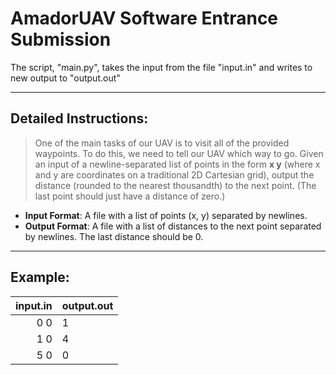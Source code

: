 # AmadorUAV Software Entrance Submission

The script, "main.py", takes the input from the file "input.in" and writes to new output to "output.out"

---

## Detailed Instructions:
> One of the main tasks of our UAV is to visit all of the provided waypoints. To do this, we need to tell our UAV which way to go. Given an input of a newline-separated list of points in the form **x y** (where x and y are coordinates on a traditional 2D Cartesian grid), output the distance (rounded to the nearest thousandth) to the next point. (The last point should just have a distance of zero.)

- **Input Format**: A file with a list of points (x, y) separated by newlines. 
- **Output Format**: A file with a list of distances to the next point separated by newlines. The last distance should be 0.

---
## Example:
| input.in      |  output.out   | 
| -------------:|:------------- |
|      0 0      | 1             |
|      1 0      | 4             |
|      5 0      | 0             |
